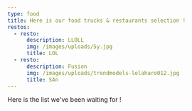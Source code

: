 ```yaml
---
type: food
title: Here is our food trucks & restaurants selection !
restos:
  - resto:
      description: LLOLL
      img: /images/uploads/5y.jpg
      title: LOL
  - resto:
      description: Fusion
      img: /images/uploads/trendmodels-lolaharo012.jpg
      title: SAn
---
```

Here is the list we've been waiting for !
